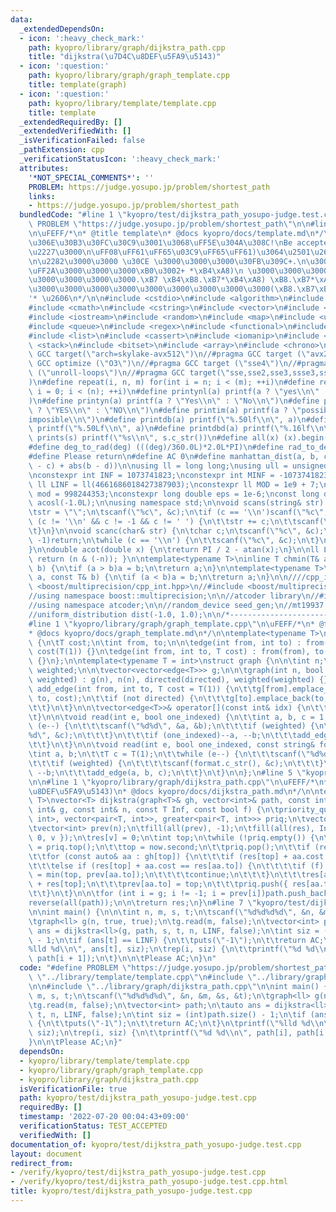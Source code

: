 ```yaml
---
data:
  _extendedDependsOn:
  - icon: ':heavy_check_mark:'
    path: kyopro/library/graph/dijkstra_path.cpp
    title: "dijkstra(\u7D4C\u8DEF\u5FA9\u5143)"
  - icon: ':question:'
    path: kyopro/library/graph/graph_template.cpp
    title: template(graph)
  - icon: ':question:'
    path: kyopro/library/template/template.cpp
    title: template
  _extendedRequiredBy: []
  _extendedVerifiedWith: []
  _isVerificationFailed: false
  _pathExtension: cpp
  _verificationStatusIcon: ':heavy_check_mark:'
  attributes:
    '*NOT_SPECIAL_COMMENTS*': ''
    PROBLEM: https://judge.yosupo.jp/problem/shortest_path
    links:
    - https://judge.yosupo.jp/problem/shortest_path
  bundledCode: "#line 1 \"kyopro/test/dijkstra_path_yosupo-judge.test.cpp\"\n#define\
    \ PROBLEM \"https://judge.yosupo.jp/problem/shortest_path\"\n\n#line 1 \"kyopro/library/template/template.cpp\"\
    \n\uFEFF/*\n* @title template\n* @docs kyopro/docs/template.md\n*/\n\n\n/*\n\u3053\
    \u306E\u30B3\u30FC\u30C9\u3001\u3068\uFF5E\u304A\u308C!\nBe accepted!\n\u2227\uFF3F\
    \u2227\u3000\n\uFF08\uFF61\uFF65\u03C9\uFF65\uFF61)\u3064\u2501\u2606\u30FB*\u3002\
    \n\u2282\u3000\u3000 \u30CE \u3000\u3000\u3000\u30FB\u309C+.\n\u3000\u3057\u30FC\
    \uFF2A\u3000\u3000\u3000\xB0\u3002+ *\xB4\xA8)\n \u3000\u3000\u3000\u3000\u3000\
    \u3000\u3000\u3000\u3000.\xB7 \xB4\xB8.\xB7*\xB4\xA8) \xB8.\xB7*\xA8)\n\t\t  \u3000\
    \u3000\u3000\u3000\u3000\u3000\u3000\u3000\u3000\u3000(\xB8.\xB7\xB4 (\xB8.\xB7\
    '* \u2606\n*/\n\n#include <cstdio>\n#include <algorithm>\n#include <string>\n\
    #include <cmath>\n#include <cstring>\n#include <vector>\n#include <numeric>\n\
    #include <iostream>\n#include <random>\n#include <map>\n#include <unordered_map>\n\
    #include <queue>\n#include <regex>\n#include <functional>\n#include <complex>\n\
    #include <list>\n#include <cassert>\n#include <iomanip>\n#include <set>\n#include\
    \ <stack>\n#include <bitset>\n#include <array>\n#include <chrono>\n\n//#pragma\
    \ GCC target(\"arch=skylake-avx512\")\n//#pragma GCC target (\"avx2\")\n//#pragma\
    \ GCC optimize (\"O3\")\n//#pragma GCC target (\"sse4\")\n//#pragma GCC optimize\
    \ (\"unroll-loops\")\n//#pragma GCC target(\"sse,sse2,sse3,ssse3,sse4,popcnt,abm,mmx,avx,tune=native\"\
    )\n#define repeat(i, n, m) for(int i = n; i < (m); ++i)\n#define rep(i, n) for(int\
    \ i = 0; i < (n); ++i)\n#define printynl(a) printf(a ? \"yes\\n\" : \"no\\n\"\
    )\n#define printyn(a) printf(a ? \"Yes\\n\" : \"No\\n\")\n#define printYN(a) printf(a\
    \ ? \"YES\\n\" : \"NO\\n\")\n#define printim(a) printf(a ? \"possible\\n\" : \"\
    imposible\\n\")\n#define printdb(a) printf(\"%.50lf\\n\", a)\n#define printLdb(a)\
    \ printf(\"%.50Lf\\n\", a)\n#define printdbd(a) printf(\"%.16lf\\n\", a)\n#define\
    \ prints(s) printf(\"%s\\n\", s.c_str())\n#define all(x) (x).begin(), (x).end()\n\
    #define deg_to_rad(deg) (((deg)/360.0L)*2.0L*PI)\n#define rad_to_deg(rad) (((rad)/2.0L/PI)*360.0L)\n\
    #define Please return\n#define AC 0\n#define manhattan_dist(a, b, c, d) (abs(a\
    \ - c) + abs(b - d))\n\nusing ll = long long;\nusing ull = unsigned long long;\n\
    \nconstexpr int INF = 1073741823;\nconstexpr int MINF = -1073741823;\nconstexpr\
    \ ll LINF = ll(4661686018427387903);\nconstexpr ll MOD = 1e9 + 7;\nconstexpr ll\
    \ mod = 998244353;\nconstexpr long double eps = 1e-6;\nconst long double PI =\
    \ acosl(-1.0L);\n\nusing namespace std;\n\nvoid scans(string& str) {\n\tchar c;\n\
    \tstr = \"\";\n\tscanf(\"%c\", &c);\n\tif (c == '\\n')scanf(\"%c\", &c);\n\twhile\
    \ (c != '\\n' && c != -1 && c != ' ') {\n\t\tstr += c;\n\t\tscanf(\"%c\", &c);\n\
    \t}\n}\n\nvoid scanc(char& str) {\n\tchar c;\n\tscanf(\"%c\", &c);\n\tif (c ==\
    \ -1)return;\n\twhile (c == '\\n') {\n\t\tscanf(\"%c\", &c);\n\t}\n\tstr = c;\n\
    }\n\ndouble acot(double x) {\n\treturn PI / 2 - atan(x);\n}\n\nll LSB(ll n) {\
    \ return (n & (-n)); }\n\ntemplate<typename T>\ninline T chmin(T& a, const T&\
    \ b) {\n\tif (a > b)a = b;\n\treturn a;\n}\n\ntemplate<typename T>\ninline T chmax(T&\
    \ a, const T& b) {\n\tif (a < b)a = b;\n\treturn a;\n}\n\n////cpp_int\n//#include\
    \ <boost/multiprecision/cpp_int.hpp>\n//#include <boost/multiprecision/cpp_dec_float.hpp>\n\
    //using namespace boost::multiprecision;\n\n//atcoder library\n//#include <atcoder/all>\n\
    //using namespace atcoder;\n\n//random_device seed_gen;\n//mt19937 engine(seed_gen());\n\
    //uniform_distribution dist(-1.0, 1.0);\n\n/*----------------------------------------------------------------------------------*/\n\
    #line 1 \"kyopro/library/graph/graph_template.cpp\"\n\uFEFF/*\n* @title template(graph)\n\
    * @docs kyopro/docs/graph_template.md\n*/\n\ntemplate<typename T>\nstruct edge\
    \ {\n\tT cost;\n\tint from, to;\n\n\tedge(int from, int to) : from(from), to(to),\
    \ cost(T(1)) {}\n\tedge(int from, int to, T cost) : from(from), to(to), cost(cost)\
    \ {}\n};\n\ntemplate<typename T = int>\nstruct graph {\n\n\tint n;\n\tbool directed,\
    \ weighted;\n\n\tvector<vector<edge<T>>> g;\n\n\tgraph(int n, bool directed, bool\
    \ weighted) : g(n), n(n), directed(directed), weighted(weighted) {}\n\n\tvoid\
    \ add_edge(int from, int to, T cost = T(1)) {\n\t\tg[from].emplace_back(from,\
    \ to, cost);\n\t\tif (not directed) {\n\t\t\tg[to].emplace_back(to, from, cost);\n\
    \t\t}\n\t}\n\n\tvector<edge<T>>& operator[](const int& idx) {\n\t\treturn g[idx];\n\
    \t}\n\n\tvoid read(int e, bool one_indexed) {\n\t\tint a, b, c = 1;\n\t\twhile\
    \ (e--) {\n\t\t\tscanf(\"%d%d\", &a, &b);\n\t\t\tif (weighted) {\n\t\t\t\tscanf(\"\
    %d\", &c);\n\t\t\t}\n\t\t\tif (one_indexed)--a, --b;\n\t\t\tadd_edge(a, b, c);\n\
    \t\t}\n\t}\n\n\tvoid read(int e, bool one_indexed, const string& format) {\n\t\
    \tint a, b;\n\t\tT c = T(1);\n\t\twhile (e--) {\n\t\t\tscanf(\"%d%d\", &a, &b);\n\
    \t\t\tif (weighted) {\n\t\t\t\tscanf(format.c_str(), &c);\n\t\t\t}\n\t\t\tif (one_indexed)--a,\
    \ --b;\n\t\t\tadd_edge(a, b, c);\n\t\t}\n\t}\n\n};\n#line 5 \"kyopro/test/dijkstra_path_yosupo-judge.test.cpp\"\
    \n\n#line 1 \"kyopro/library/graph/dijkstra_path.cpp\"\n\uFEFF/*\n* @title dijkstra(\u7D4C\
    \u8DEF\u5FA9\u5143)\n* @docs kyopro/docs/dijkstra_path.md\n*/\n\ntemplate<typename\
    \ T>\nvector<T> dijkstra(graph<T>& gh, vector<int>& path, const int& v, const\
    \ int& g, const int& n, const T Inf, const bool f) {\n\tpriority_queue<pair<T,\
    \ int>, vector<pair<T, int>>, greater<pair<T, int>>> priq;\n\tvector<T> res(n);\n\
    \tvector<int> prev(n);\n\tfill(all(prev), -1);\n\tfill(all(res), Inf);\n\tpriq.push({\
    \ 0, v });\n\tres[v] = 0;\n\tint top;\n\twhile (!priq.empty()) {\n\t\tauto now\
    \ = priq.top();\n\t\ttop = now.second;\n\t\tpriq.pop();\n\t\tif (res[top] < now.first)continue;\n\
    \t\tfor (const auto& aa : gh[top]) {\n\t\t\tif (res[top] + aa.cost > res[aa.to])continue;\n\
    \t\t\telse if (res[top] + aa.cost == res[aa.to]) {\n\t\t\t\tif (f) prev[aa.to]\
    \ = min(top, prev[aa.to]);\n\t\t\t\tcontinue;\n\t\t\t}\n\t\t\tres[aa.to] = aa.cost\
    \ + res[top];\n\t\t\tprev[aa.to] = top;\n\t\t\tpriq.push({ res[aa.to], aa.to });\n\
    \t\t}\n\t}\n\n\tfor (int i = g; i != -1; i = prev[i])path.push_back(i);\n\n\t\
    reverse(all(path));\n\n\treturn res;\n}\n#line 7 \"kyopro/test/dijkstra_path_yosupo-judge.test.cpp\"\
    \n\nint main() {\n\n\tint n, m, s, t;\n\tscanf(\"%d%d%d%d\", &n, &m, &s, &t);\n\
    \tgraph<ll> g(n, true, true);\n\tg.read(m, false);\n\tvector<int> path;\n\tauto\
    \ ans = dijkstra<ll>(g, path, s, t, n, LINF, false);\n\tint siz = (int)path.size()\
    \ - 1;\n\tif (ans[t] == LINF) {\n\t\tputs(\"-1\");\n\t\treturn AC;\n\t}\n\tprintf(\"\
    %lld %d\\n\", ans[t], siz);\n\trep(i, siz) {\n\t\tprintf(\"%d %d\\n\", path[i],\
    \ path[i + 1]);\n\t}\n\n\tPlease AC;\n}\n"
  code: "#define PROBLEM \"https://judge.yosupo.jp/problem/shortest_path\"\n\n#include\
    \ \"../library/template/template.cpp\"\n#include \"../library/graph/graph_template.cpp\"\
    \n\n#include \"../library/graph/dijkstra_path.cpp\"\n\nint main() {\n\n\tint n,\
    \ m, s, t;\n\tscanf(\"%d%d%d%d\", &n, &m, &s, &t);\n\tgraph<ll> g(n, true, true);\n\
    \tg.read(m, false);\n\tvector<int> path;\n\tauto ans = dijkstra<ll>(g, path, s,\
    \ t, n, LINF, false);\n\tint siz = (int)path.size() - 1;\n\tif (ans[t] == LINF)\
    \ {\n\t\tputs(\"-1\");\n\t\treturn AC;\n\t}\n\tprintf(\"%lld %d\\n\", ans[t],\
    \ siz);\n\trep(i, siz) {\n\t\tprintf(\"%d %d\\n\", path[i], path[i + 1]);\n\t\
    }\n\n\tPlease AC;\n}"
  dependsOn:
  - kyopro/library/template/template.cpp
  - kyopro/library/graph/graph_template.cpp
  - kyopro/library/graph/dijkstra_path.cpp
  isVerificationFile: true
  path: kyopro/test/dijkstra_path_yosupo-judge.test.cpp
  requiredBy: []
  timestamp: '2022-07-20 00:04:43+09:00'
  verificationStatus: TEST_ACCEPTED
  verifiedWith: []
documentation_of: kyopro/test/dijkstra_path_yosupo-judge.test.cpp
layout: document
redirect_from:
- /verify/kyopro/test/dijkstra_path_yosupo-judge.test.cpp
- /verify/kyopro/test/dijkstra_path_yosupo-judge.test.cpp.html
title: kyopro/test/dijkstra_path_yosupo-judge.test.cpp
---
```

